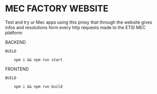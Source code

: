 # MEC FACTORY WEBSITE 

Test and try ur Mec apps using this proxy  that through the website gives infos and resolutions form every http requests made to the ETSI MEC platform

BACKEND 


    BUILD 

        npm i && npm run start


FRONTEND 

    BUILD

        npm i && npm run build
